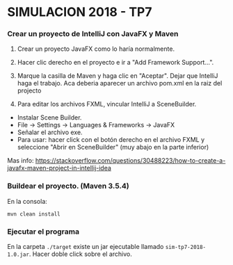 # SIMULACION 2018 - TP7



### Crear un proyecto de IntelliJ con JavaFX y Maven

1. Crear un proyecto JavaFX como lo haría normalmente.
2. Hacer clic derecho en el proyecto e ir a "Add Framework Support...".
3. Marque la casilla de Maven y haga clic en "Aceptar". Dejar que IntelliJ haga el trabajo. 
Aca deberia aparecer un archivo pom.xml en la raiz del projecto

4. Para editar los archivos FXML, vincular IntelliJ a SceneBuilder. 
- Instalar Scene Builder.
- File -> Settings -> Languages & Frameworks -> JavaFX
- Señalar el archivo exe.
- Para usar: hacer click con el botón derecho en el archivo FXML y 
seleccione "Abrir en SceneBuilder" (muy abajo en la parte inferior)

Mas info: 
https://stackoverflow.com/questions/30488223/how-to-create-a-javafx-maven-project-in-intellij-idea

### Buildear el proyecto. (Maven 3.5.4)

En la consola: 
```
mvn clean install
```

### Ejecutar el programa

En la carpeta `./target` existe un jar 
ejecutable llamado `sim-tp7-2018-1.0.jar`. Hacer doble click sobre el archivo.



